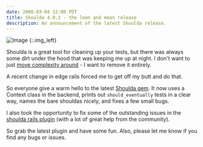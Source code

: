 ```yaml
---
date: 2008-03-04 12:00 PDT
title: Shoulda 4.0.1 - the lean and mean release
description: An announcement of the latest Shoulda release.
---
```


![Image](baby/medium.jpg)
{:.img_left}

Shoulda is a great tool for cleaning up your tests, but there was always some dirt under the hood that was keeping me up at night.  I don't want to just [move complexity around](http://www.klankboomklang.com/2007/10/26/class-methods-part-ii-annotations/) - I want to remove it entirely.

A recent change in edge rails forced me to get off my butt and do that.

So everyone give a warm hello to the latest [Shoulda gem](http://rubyforge.org/projects/shoulda).  It now uses a Context class in the backend, prints out `should_eventually` tests in a clear way, names the bare shouldas nicely, and fixes a few small bugs.

I also took the opportunity to fix some of the outstanding issues in the [shoulda rails plugin](http://thoughtbot.com/projects/shoulda) (with a lot of great help from the community).

So grab the latest plugin and have some fun.  Also, please let me know if you find any bugs or issues.

